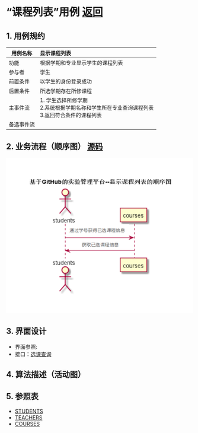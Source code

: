 # “课程列表”用例 [返回](../../README.md)
## 1. 用例规约
|用例名称|显示课程列表|
|-------|:-------------|
|功能|根据学期和专业显示学生的课程列表|
|参与者|学生|
|前置条件| 以学生的身份登录成功|
|后置条件|所选学期存在所修课程|
|主事件流| 1. 学生选择所修学期<br/>2.系统根据学期名称和学生所在专业查询课程列表<br/>3.返回符合条件的课程列表 |
|备选事件流| |

## 2. 业务流程（顺序图） [源码](../选课查询.puml)
![](../img/选课查询.png) 

## 3. 界面设计
- 界面参照: 
- 接口：[选课查询](../jiekou/选课查询.md)

## 4. 算法描述（活动图）



## 5. 参照表
- [STUDENTS](../../数据库设计.md/#STUDENTS)
- [TEACHERS](../../数据库设计.md/#TEACHERS)
- [COURSES](../../数据库设计.md/#COURSES)

